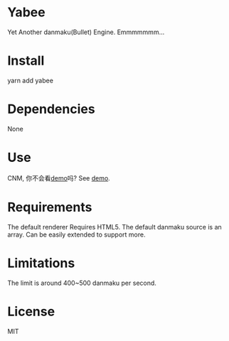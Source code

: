 # Yabee
Yet Another danmaku(Bullet) Engine. Emmmmmmm...

# Install
yarn add yabee

# Dependencies
None

# Use
CNM, 你不会看[demo](./demo/test.tsx)吗?
See [demo](./demo/test.tsx).

# Requirements
The default renderer Requires HTML5.
The default danmaku source is an array.
Can be easily extended to support more.

# Limitations
The limit is around 400~500 danmaku per second.

# License
MIT